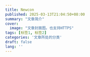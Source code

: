 ```yaml
---
title: Newcon
published: 2025-03-13T21:04:50+08:00
summary: "文章简介"
cover:
  image: "文章封面图。也支持HTTPS"
tags: [标签1, 标签2]
categories: '文章所处的分类'
draft: false 
lang: ''
---
```

